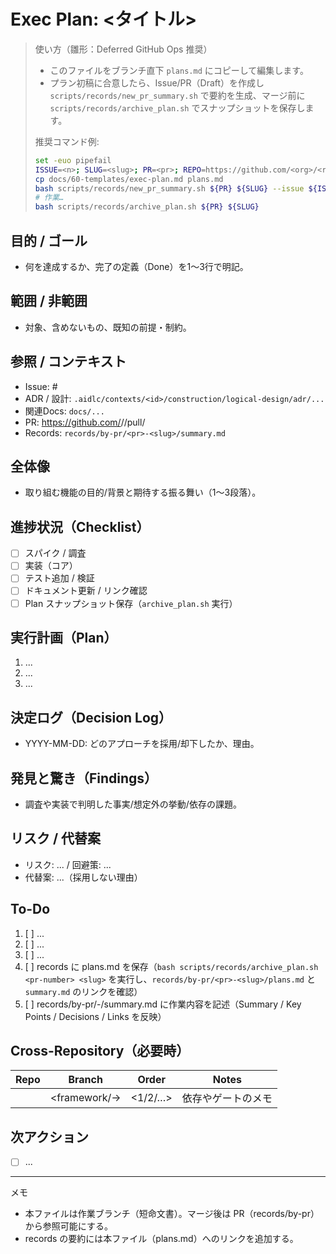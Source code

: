 # Exec Plan: <タイトル>

> 使い方（雛形：Deferred GitHub Ops 推奨）
> - このファイルをブランチ直下 `plans.md` にコピーして編集します。
> - プラン初稿に合意したら、Issue/PR（Draft）を作成し `scripts/records/new_pr_summary.sh` で要約を生成、マージ前に `scripts/records/archive_plan.sh` でスナップショットを保存します。
>
> 推奨コマンド例:
> ```bash
> set -euo pipefail
> ISSUE=<n>; SLUG=<slug>; PR=<pr>; REPO=https://github.com/<org>/<repo>; AUTHOR=@you
> cp docs/60-templates/exec-plan.md plans.md
> bash scripts/records/new_pr_summary.sh ${PR} ${SLUG} --issue ${ISSUE} --repo-url ${REPO} --author ${AUTHOR}
> # 作業…
> bash scripts/records/archive_plan.sh ${PR} ${SLUG}
> ```

## 目的 / ゴール
- 何を達成するか、完了の定義（Done）を1〜3行で明記。

## 範囲 / 非範囲
- 対象、含めないもの、既知の前提・制約。

## 参照 / コンテキスト
- Issue: #<n>
- ADR / 設計: `.aidlc/contexts/<id>/construction/logical-design/adr/...`
- 関連Docs: `docs/...`
 - PR: https://github.com/<org>/<repo>/pull/<pr>
 - Records: `records/by-pr/<pr>-<slug>/summary.md`

## 全体像
- 取り組む機能の目的/背景と期待する振る舞い（1〜3段落）。

## 進捗状況（Checklist）
- [ ] スパイク / 調査
- [ ] 実装（コア）
- [ ] テスト追加 / 検証
- [ ] ドキュメント更新 / リンク確認
- [ ] Plan スナップショット保存（`archive_plan.sh` 実行）

## 実行計画（Plan）
1. ...
2. ...
3. ...

## 決定ログ（Decision Log）
- YYYY-MM-DD: どのアプローチを採用/却下したか、理由。

## 発見と驚き（Findings）
- 調査や実装で判明した事実/想定外の挙動/依存の課題。

## リスク / 代替案
- リスク: ... / 回避策: ...
- 代替案: ...（採用しない理由）

## To-Do
1. [ ] ...
2. [ ] ...
3. [ ] ...
4. [ ] records に plans.md を保存（`bash scripts/records/archive_plan.sh <pr-number> <slug>` を実行し、`records/by-pr/<pr>-<slug>/plans.md` と `summary.md` のリンクを確認）
5. [ ] records/by-pr/<pr>-<slug>/summary.md に作業内容を記述（Summary / Key Points / Decisions / Links を反映）

## Cross-Repository（必要時）
| Repo | Branch | Order | Notes |
|------|--------|-------|-------|
| <name> | <framework/<issue>-<slug>> | <1/2/…> | 依存やゲートのメモ |

## 次アクション
- [ ] ...

---
メモ
- 本ファイルは作業ブランチ（短命文書）。マージ後は PR（records/by-pr）から参照可能にする。
- records の要約には本ファイル（plans.md）へのリンクを追加する。

